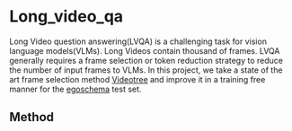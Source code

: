 # Long_video_qa


Long Video question answering(LVQA) is a challenging task for vision language models(VLMs). Long Videos contain thousand of frames. LVQA generally requires a frame selection or token reduction strategy to reduce the number of input frames to VLMs. In this project, we take a state of the art frame selection method [Videotree](https://arxiv.org/abs/2405.19209) and improve it in a training free manner for the [egoschema](https://arxiv.org/abs/2308.09126) test set.

## Method

